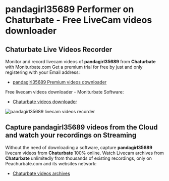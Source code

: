 # pandagirl35689 Performer on Chaturbate - Free LiveCam videos downloader

## Chaturbate Live Videos Recorder

Monitor and record livecam videos of **pandagirl35689** from **Chaturbate** with Moniturbate.com
Get a premium trial for free by just and only registering with your Email address:
* [pandagirl35689 Premium videos downloader](https://moniturbate.com/request-demo-licence-key.html)

Free livecam videos downloader - Moniturbate Software:
* [Chaturbate videos downloader](https://moniturbate.com/moniturbate-download-software.html)

![pandagirl35689 livecam videos recorder](https://peachurnet.com/templates/moniturbate-software.png)


## Capture pandagirl35689 videos from the Cloud and watch your recordings on Streaming

Without the need of downloading a software, capture **pandagirl35689** livecam videos from **Chaturbate** 100% online.
Watch Livecam archives from **Chaturbate** unlimitedly from thousands of existing recordings, only on Peachurbate.com and its websites network:
* [Chaturbate videos archives](https://peachurnet.com/)